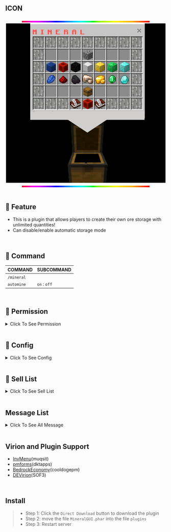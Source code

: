 ## ICON
<div align="center">
<img src="https://github.com/Clickedtran/MineralGUI/blob/Master/icon.gif">
<br>

<img src="https://github.com/Clickedtran/MineralGUI/blob/Master/mineral.jpg" align="center">
<br>

<img src="https://github.com/Clickedtran/MineralGUI/blob/Master/icon.gif">
</div>
<br>

## 📖 Feature
- This is a plugin that allows players to create their own ore storage with unlimited quantities!
- Can disable/enable automatic storage mode
<br>

## 💬 Command
| **COMMAND** | **SUBCOMMAND** |
| -- | -- |
| `/mineral`  |                |
| `automine`  | `on` : `off`   |
<br>

## 📝 Permission
<details>
<summary>Click To See Permission</summary>
  
- use `mineral.command` to allows the player to open the Mineral
- use `mineral.command.automine` to allows the player to turn on/off automatic mode on Mineral
</details>
<br>

## 💾 Config
<details>
<summary>Click To See Config</summary>
  
```yaml
---
economy:
 provider: bedrockeconomy
...
```
</details>
<br>

## 📜 Sell List
<details>
<summary>Click To See Sell List</summary>
  
```yaml
---
cobblestone: "2.0"
lapis: "5.0"
redstone: "3.0"
coal: "2.0"
raw_iron: "4.0"
raw_gold: "4.0"
diamond: "7.0"
emerald: "8.0"
lapis_block: "45.0"
redstone_block: "27.0"
coal_block: "18.0"
iron_block: "36"
gold_block: "36.0"
diamond_block: "63.0"
emerald_block: "72.0"

multip: 1 #Please do not set to 0, let it be 1 or other number, ALWAYS NOT SET TO 0
...
```
</details>
<br>

## Message List
<details>
<summary>Click To See All Message</summary>
  
```yaml
---
prefix: "§l§a[ §bMINERAL §a] "

menu:
 name: "§l§cM I N E R A L"
 list_ore: "§l§a===§bLIST OF ALL YOUR ORE§a===\n§9＞ §bCOBBLESTONE: §d{cobblestone}\n§9＞ §bLAPIS: §d{lapis}\n§9＞ §bCOAL: §d{coal}\n§9＞ §bREDSTONE: §d{redstone}\n§9＞ §bIRON RAW: §d{iron_ore}\n§9＞ §bGOLD RAW: §d{gold_ore}\n§9＞ §bDIAMOND: §d{diamond}\n§9＞ §bEMERALD: §d{emerald}"
 list_block: "§l§a===§bLIST OF ALL YOUR BLOCK§a===\n§9＞ §bCOBBLESTONE: §d{cobblestone}\n§9＞ §bLAPIS BLOCK: §d{lapis_block}\n§9＞ §bCOAL_BLOCK: §d{coal_block}\n§9＞ §bREDSTONE: §d{redstone_block}\n§9＞ §bIRON BLOCK: §d{iron_block}\n§9＞ §bGOLD BLOCK: §d{gold_block}\n§9＞ §bDIAMOND BLOCK: §d{diamond_block}\n§9＞ §bEMERAL BLOCK: §d{emerald_block}"
 exit: "§l§cEXIT"
 back: "§l§cBack Menu"

add_successfully: "§l§aYou have deposited §9{amount} §ainto Mineral"
add_fail: "§l§cYou don't have enough in your inventory"

withdraw_successfully: "§l§aYou have withdraw §9{amount}§a from Mineral"
withdraw_fail: "§l§cYou don't have enough in your mineral!"
 
sell-message: "§l§aYou have successfully sold all the ore in your inventory, the amount: §9{total_price}§l§a has been added to your account!"

Inventory-Full: "§l§cYour inventory is full, please try again"
...
```
</details>
<br>

## Virion and Plugin Support
- [InvMenu](https://github.com/muqsit/InvMenu)(muqsit)
- [pmforms](https://github.com/dktapps-pm-pl/pmforms)(dktapps)
- [BedrockEconomy](https://github.com/cooldogepm/BedrockEconomy)(cooldogepm)
- [DEVirion](https://github.com/poggit/devirion)(SOF3)
<br>

## Install
>- Step 1: Click the `Direct Download` button to download the plugin
>- Step 2: move the file `MineralGUI.phar` into the file `plugins`
>- Step 3: Restart server

